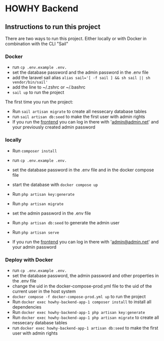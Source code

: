 
# HOWHY Backend

## Instructions to run this project

There are two ways to run this project. Either locally or with Docker in combination with the CLI "Sail"

### Docker

- run `cp .env.example .env.`
- set the database password and the admin password in the .env file
- add the laravel sail alias `alias sail='[ -f sail ] && sh sail || sh vendor/bin/sail'`
- add the line to  ~/.zshrc or ~/.bashrc
- `sail up` to run the project

The first time you run the project:

- Run `sail artisan migrate` to create all nessecary database tables
- run `sail artisan db:seed` to make the first user with admin rights
- If you run the [frontend](https://github.com/HOWHY-HTWK/howhy-frontend/tree/development) you can log in there with 'admin@admin.net' and your previously created admin password

### locally

- Run `composer install`
- run `cp .env.example .env.`
- set the database password in the .env file and in the docker compose file
- start the database with `docker compose up`
- Run `php artisan key:generate`
- Run `php artisan migrate`
- set the admin password in the .env file
- Run `php artisan db:seed` to generate the admin user
- Run `php artisan serve`

- If you run the [frontend](https://github.com/HOWHY-HTWK/howhy-frontend/tree/development) you can log in there with 'admin@admin.net' and your admin password

### Deploy with Docker

- run `cp .env.example .env.`
- set the database password, the admin password and other properties in the .env file
- change the uid in the docker-compose-prod.yml file to the uid of the current user in the host system
- `docker compose -f docker-compose-prod.yml up` to run the project
- Run `docker exec howhy-backend-app-1 composer install` to install all dependencies
- Run `docker exec howhy-backend-app-1 php artisan key:generate`
- Run `docker exec howhy-backend-app-1 php artisan migrate` to create all nessecary database tables
- run `docker exec howhy-backend-app-1 artisan db:seed` to make the first user with admin rights

